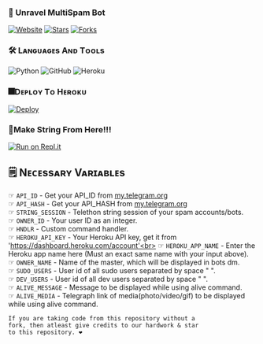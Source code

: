 <!--This Bot is Made By Unravel Team-->
<p align="center">
  <https://telegra.ph/file/119ec1b3bad4455c7e7be.jpg>
</p>

### 🚀 Unravel MultiSpam Bot
  <a href="https://github.com/Gladiators-Projects"><img alt="Website" src="https://telegra.ph/file/119ec1b3bad4455c7e7be.jpg"></a>
  [![Stars](https://img.shields.io/github/stars/Gladiators-Projects/spammerbots?style=social)](https://github.com/Gladiators-Projects/spammerbots/stargazers)
  [![Forks](https://img.shields.io/github/forks/Gladiators-Projects/spammerbots?style=social)](https://github.com/Gladiators-Projects/spammerbots/fork)

### 🛠️ Lᴀɴɢᴜᴀɢᴇs Aɴᴅ Tᴏᴏʟs

  ![Python](https://img.shields.io/badge/Python-3776AB?style=for-the-badge&logo=python&logoColor=white)
  ![GitHub](https://img.shields.io/badge/GitHub-100000?style=for-the-badge&logo=github&logoColor=white)
  ![Heroku](https://img.shields.io/badge/Heroku-430098?style=for-the-badge&logo=heroku&logoColor=white)
  

### 🎆Dᴇᴘʟᴏʏ Tᴏ Hᴇʀᴏᴋᴜ
  
 [![Deploy](https://www.herokucdn.com/deploy/button.svg)](https://heroku.com/deploy?template=https://github.com/YASHYT2233/UnravelOp-Multispam-Bot)


### 🧿Make String From Here!!!
  
  [![Run on Repl.it](https://replit.com/badge/github/TeamUltroid/Ultroid)](https://replit.com/@Acinonyx/Telethon-Bot-Session#sessiongen.py)


## 🗒️ Nᴇᴄᴇssᴀʀʏ Vᴀʀɪᴀʙʟᴇs

☞ `API_ID` - Get your API_ID from [my.telegram.org](https://my.telegram.org/)<br>
☞ `API_HASH` - Get your API_HASH from [my.telegram.org](https://my.telegram.org/)<br>
☞ `STRING_SESSION` - Telethon string session of your spam accounts/bots.<br>
☞ `OWNER_ID` - Your user ID as an integer.<br>
☞ `HNDLR` - Custom command handler.<br>
☞ `HEROKU_API_KEY` - Your Heroku API key, get it from 'https://dashboard.heroku.com/account'<br>
☞ `HEROKU_APP_NAME` - Enter the Heroku app name here (Must an exact same name with your input above).<br>
☞ `OWNER_NAME` - Name of the master, which will be displayed in bots dm.<br>
☞ `SUDO_USERS` - User id of all sudo users separated by space " ".<br>
☞ `DEV_USERS` - User id of all dev users separated by space " ".<br>
☞ `ALIVE_MESSAGE` - Message to be displayed while using alive command.<br>
☞ `ALIVE_MEDIA` - Telegraph link of media(photo/video/gif) to be displayed while using alive command.<br>

```
If you are taking code from this repository without a
fork, then atleast give credits to our hardwork & star
to this repository. ❤️
```
